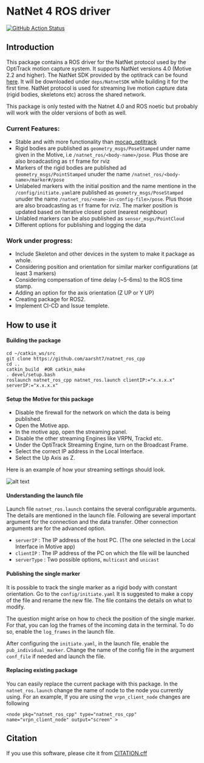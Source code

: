 # NatNet 4 ROS driver

[![GitHub Action Status](https://github.com/L2S-lab/natnet_ros_cpp/actions/workflows/main.yaml/badge.svg?event=push)](https://github.com/L2S-lab/natnet_ros_cpp)


## Introduction
This package contains a ROS driver for the NatNet protocol used by the OptiTrack motion capture system. It supports NatNet versions 4.0 (Motive 2.2 and higher). The NatNet SDK provided by the optitrack can be found [here](https://optitrack.com/support/downloads/developer-tools.html#natnet-sdk). It will be downloaded under `deps/NatnetSDK` while building it for the first time. NatNet protocol is used for streaming live motion capture data (rigid bodies, skeletons etc) across the shared network. 

This package is only tested with the Natnet 4.0 and ROS noetic but probably will work with the older versions of both as well. 

### Current Features:
  
 - Stable and with more functionality than [mocap_optitrack](https://github.com/ros-drivers/mocap_optitrack)
 - Rigid bodies are published as `geometry_msgs/PoseStamped` under name given in the Motive, i.e `/natnet_ros/<body-name>/pose`. Plus those are also broadcasting as `tf` frame for rviz
 - Markers of the rigid bodies are published ad `geometry_msgs/PointStamped` unuder the name `/natnet_ros/<body-name>/marker#/pose`
 - Unlabeled markers with the initial position and the name mentione in the `/config/initiate.yaml`are published as `geometry_msgs/PoseStamped` unuder the name `/natnet_ros/<name-in-config-file>/pose`. Plus those are also broadcasting as `tf` frame for rviz. The marker position is updated based on Iterative closest point (nearest neighbour)
 - Unlabled markers can be also published as `sensor_msgs/PointCloud`
 - Different options for publishing and logging the data


### Work under progress: 

 - Include Skeleton and other devices in the system to make it package as whole.
 - Considering position and orientation for similar marker configurations (at least 3 markers)
 - Considering compensation of time delay (~5-6ms) to the ROS time stamp.
 - Adding an option for the axis orientation (Z UP or Y UP)
 - Creating package for ROS2.
 - Implement CI-CD and Issue templete.

## How to use it

#### Building the package
```
cd ~/catkin_ws/src
git clone https://github.com/aarsht7/natnet_ros_cpp
cd ..
catkin_build  #OR catkin_make
. devel/setup.bash
roslaunch natnet_ros_cpp natnet_ros.launch clientIP:="x.x.x.x" serverIP:="x.x.x.x"
```

#### Setup the Motive for this package
- Disable the firewall for the network on which the data is being published.
- Open the Motive app. 
- In the motive app, open the streaming panel.
- Disable the other streaming Engines like VRPN, Trackd etc.
- Under the OptiTrack Streaming Engine, turn on the Broadcast Frame.
- Select the correct IP address in the Local Interface.
- Select the Up Axis as Z.

Here is an example of how your streaming settings should look.

![alt text](https://github.com/L2S-lab/natnet_ros_cpp/blob/noeitc/img/streaming.png)

#### Understanding the launch file
Launch file `natnet_ros.launch` contains the several configurable arguments. The details are mentioned in the launch file. Following are several important argument for the connection and the data transfer. Other connection arguments are for the advanced option.

- `serverIP` : The IP address of the host PC. (The one selected in the Local Interface in Motive app)
- `clientIP` : The IP address of the PC on which the file will be launched
- `serverType` : Two possible options, `multicast` and `unicast`

#### Publishing the single marker 
It is possible to track the single marker as a rigid body with constant orientation. Go to the `config/initiate.yaml` It is suggested to make a copy of the file and rename the new file.
The file contains the details on what to modify. 

The question might arise on how to check the position of the single marker. For that, you can log the frames of the incoming data in the terminal. To do so, enable the `log_frames` in the launch file.

After configuring the `initiate.yaml`, in the launch file, enable the `pub_individual_marker`. Change the name of the config file in the argument `conf_file` if needed and launch the file.

#### Replacing existing package
You can easily replace the current package with this package. In the `natnet_ros.launch` change the name of node to the node you currently using. For an example, 
If you are using the `vrpn_client_node`
changes are following

```
<node pkg="natnet_ros_cpp" type="natnet_ros_cpp" name="vrpn_client_node" output="screen" >   
```

## Citation
If you use this software, please cite it from [CITATION.cff](https://github.com/L2S-lab/natnet_ros_cpp/blob/noeitc/CITATION.cff)

